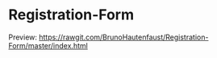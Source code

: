 # Registration-Form

Preview: https://rawgit.com/BrunoHautenfaust/Registration-Form/master/index.html
